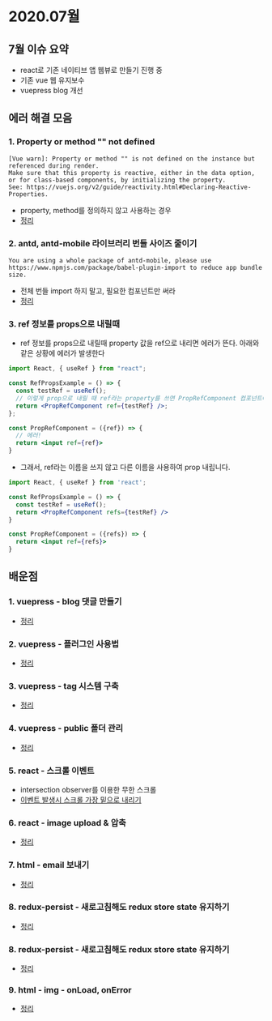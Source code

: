 # 2020.07월

## 7월 이슈 요약

- react로 기존 네이티브 앱 웹뷰로 만들기 진행 중
- 기존 vue 웹 유지보수
- vuepress blog 개선

## 에러 해결 모음

### 1. Property or method "" not defined

```
[Vue warn]: Property or method "" is not defined on the instance but referenced during render.
Make sure that this property is reactive, either in the data option,
or for class-based components, by initializing the property.
See: https://vuejs.org/v2/guide/reactivity.html#Declaring-Reactive-Properties.
```

- property, method를 정의하지 않고 사용하는 경우
- [정리](https://kyounghwan01.github.io/blog/Vue/vue/property-not-defined/)

### 2. antd, antd-mobile 라이브러리 번들 사이즈 줄이기

```
You are using a whole package of antd-mobile, please use https://www.npmjs.com/package/babel-plugin-import to reduce app bundle size.
```

- 전체 번들 import 하지 말고, 필요한 컴포넌트만 써라
- [정리](https://kyounghwan01.github.io/blog/React/antd-resize-bundle-size/)

### 3. ref 정보를 props으로 내릴때

- ref 정보를 props으로 내릴때 property 값을 ref으로 내리면 에러가 뜬다. 아래와 같은 상황에 에러가 발생한다

```jsx
import React, { useRef } from "react";

const RefPropsExample = () => {
  const testRef = useRef();
  // 이렇게 prop으로 내릴 때 ref라는 property를 쓰면 PropRefComponent 컴포넌트에서는 ref props을 인식하지 못합니다.
  return <PropRefComponent ref={testRef} />;
};

const PropRefComponent = ({ref}) => {
  // 에러!
  return <input ref={ref}>
}
```

- 그래서, ref라는 이름을 쓰지 않고 다른 이름을 사용하여 prop 내립니다.

```jsx
import React, { useRef } from 'react';

const RefPropsExample = () => {
  const testRef = useRef();
  return <PropRefComponent refs={testRef} />
}

const PropRefComponent = ({refs}) => {
  return <input ref={refs}>
}

```

## 배운점

### 1. vuepress - blog 댓글 만들기

- [정리](https://kyounghwan01.github.io/blog/Vue/vuepress/vuepress-content/)

### 2. vuepress - 플러그인 사용법

- [정리](https://kyounghwan01.github.io/blog/Vue/vuepress/vuepress-plugin/)

### 3. vuepress - tag 시스템 구축

- [정리](https://kyounghwan01.github.io/blog/Vue/vuepress/vuepress-tag/)

### 4. vuepress - public 폴더 관리

- [정리](https://kyounghwan01.github.io/blog/Vue/vuepress/vuepress-public/)

### 5. react - 스크롤 이벤트

- intersection observer를 이용한 무한 스크롤
- [이벤트 발생시 스크롤 가장 밑으로 내리기](https://kyounghwan01.github.io/blog/React/event-scroll-bottom/)

### 6. react - image upload & 압축

- [정리](https://kyounghwan01.github.io/blog/React/image-upload/)

### 7. html - email 보내기

- [정리](https://kyounghwan01.github.io/blog/기타/html/mailto/)

### 8. redux-persist - 새로고침해도 redux store state 유지하기

- [정리](https://kyounghwan01.github.io/blog/React/redux/redux-persist/)

### 8. redux-persist - 새로고침해도 redux store state 유지하기

- [정리](https://kyounghwan01.github.io/blog/React/redux/redux-persist/)

### 9. html - img - onLoad, onError

- [정리](https://kyounghwan01.github.io/blog/기타/html/img-onload)

<Disqus />
